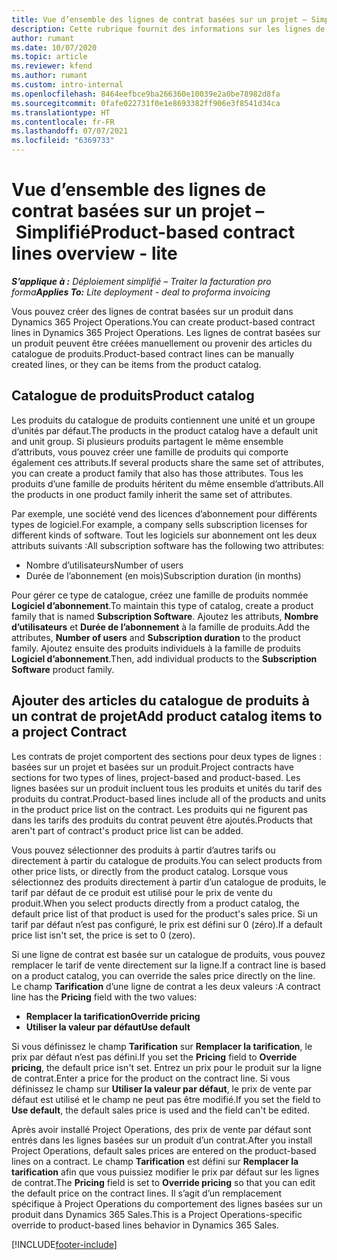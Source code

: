 ```yaml
---
title: Vue d’ensemble des lignes de contrat basées sur un projet – Simplifié
description: Cette rubrique fournit des informations sur les lignes de contrat basées sur un produit.
author: rumant
ms.date: 10/07/2020
ms.topic: article
ms.reviewer: kfend
ms.author: rumant
ms.custom: intro-internal
ms.openlocfilehash: 8464eefbce9ba266360e10039e2a0be78982d8fa
ms.sourcegitcommit: 0fafe022731f0e1e8693382ff906e3f8541d34ca
ms.translationtype: HT
ms.contentlocale: fr-FR
ms.lasthandoff: 07/07/2021
ms.locfileid: "6369733"
---
```

# <a name="product-based-contract-lines-overview---lite"></a><span data-ttu-id="3b308-103">Vue d’ensemble des lignes de contrat basées sur un projet – Simplifié</span><span class="sxs-lookup"><span data-stu-id="3b308-103">Product-based contract lines overview - lite</span></span>

<span data-ttu-id="3b308-104">_**S’applique à :** Déploiement simplifié – Traiter la facturation pro forma_</span><span class="sxs-lookup"><span data-stu-id="3b308-104">_**Applies To:** Lite deployment - deal to proforma invoicing_</span></span>

<span data-ttu-id="3b308-105">Vous pouvez créer des lignes de contrat basées sur un produit dans Dynamics 365 Project Operations.</span><span class="sxs-lookup"><span data-stu-id="3b308-105">You can create product-based contract lines in Dynamics 365 Project Operations.</span></span> <span data-ttu-id="3b308-106">Les lignes de contrat basées sur un produit peuvent être créées manuellement ou provenir des articles du catalogue de produits.</span><span class="sxs-lookup"><span data-stu-id="3b308-106">Product-based contract lines can be manually created lines, or they can be items from the product catalog.</span></span>

## <a name="product-catalog"></a><span data-ttu-id="3b308-107">Catalogue de produits</span><span class="sxs-lookup"><span data-stu-id="3b308-107">Product catalog</span></span>

<span data-ttu-id="3b308-108">Les produits du catalogue de produits contiennent une unité et un groupe d’unités par défaut.</span><span class="sxs-lookup"><span data-stu-id="3b308-108">The products in the product catalog have a default unit and unit group.</span></span> <span data-ttu-id="3b308-109">Si plusieurs produits partagent le même ensemble d’attributs, vous pouvez créer une famille de produits qui comporte également ces attributs.</span><span class="sxs-lookup"><span data-stu-id="3b308-109">If several products share the same set of attributes, you can create a product family that also has those attributes.</span></span> <span data-ttu-id="3b308-110">Tous les produits d’une famille de produits héritent du même ensemble d’attributs.</span><span class="sxs-lookup"><span data-stu-id="3b308-110">All the products in one product family inherit the same set of attributes.</span></span>

<span data-ttu-id="3b308-111">Par exemple, une société vend des licences d’abonnement pour différents types de logiciel.</span><span class="sxs-lookup"><span data-stu-id="3b308-111">For example, a company sells subscription licenses for different kinds of software.</span></span> <span data-ttu-id="3b308-112">Tout les logiciels sur abonnement ont les deux attributs suivants :</span><span class="sxs-lookup"><span data-stu-id="3b308-112">All subscription software has the following two attributes:</span></span>

- <span data-ttu-id="3b308-113">Nombre d’utilisateurs</span><span class="sxs-lookup"><span data-stu-id="3b308-113">Number of users</span></span>
- <span data-ttu-id="3b308-114">Durée de l’abonnement (en mois)</span><span class="sxs-lookup"><span data-stu-id="3b308-114">Subscription duration (in months)</span></span>

<span data-ttu-id="3b308-115">Pour gérer ce type de catalogue, créez une famille de produits nommée **Logiciel d’abonnement**.</span><span class="sxs-lookup"><span data-stu-id="3b308-115">To maintain this type of catalog, create a product family that is named **Subscription Software**.</span></span> <span data-ttu-id="3b308-116">Ajoutez les attributs, **Nombre d’utilisateurs** et **Durée de l’abonnement** à la famille de produits.</span><span class="sxs-lookup"><span data-stu-id="3b308-116">Add the attributes, **Number of users** and **Subscription duration** to the product family.</span></span> <span data-ttu-id="3b308-117">Ajoutez ensuite des produits individuels à la famille de produits **Logiciel d’abonnement**.</span><span class="sxs-lookup"><span data-stu-id="3b308-117">Then, add individual products to the **Subscription Software** product family.</span></span>

## <a name="add-product-catalog-items-to-a-project-contract"></a><span data-ttu-id="3b308-118">Ajouter des articles du catalogue de produits à un contrat de projet</span><span class="sxs-lookup"><span data-stu-id="3b308-118">Add product catalog items to a project Contract</span></span>

<span data-ttu-id="3b308-119">Les contrats de projet comportent des sections pour deux types de lignes : basées sur un projet et basées sur un produit.</span><span class="sxs-lookup"><span data-stu-id="3b308-119">Project contracts have sections for two types of lines, project-based and product-based.</span></span> <span data-ttu-id="3b308-120">Les lignes basées sur un produit incluent tous les produits et unités du tarif des produits du contrat.</span><span class="sxs-lookup"><span data-stu-id="3b308-120">Product-based lines include all of the products and units in the product price list on the contract.</span></span> <span data-ttu-id="3b308-121">Les produits qui ne figurent pas dans les tarifs des produits du contrat peuvent être ajoutés.</span><span class="sxs-lookup"><span data-stu-id="3b308-121">Products that aren't part of contract's product price list can be added.</span></span>

<span data-ttu-id="3b308-122">Vous pouvez sélectionner des produits à partir d’autres tarifs ou directement à partir du catalogue de produits.</span><span class="sxs-lookup"><span data-stu-id="3b308-122">You can select products from other price lists, or directly from the product catalog.</span></span> <span data-ttu-id="3b308-123">Lorsque vous sélectionnez des produits directement à partir d’un catalogue de produits, le tarif par défaut de ce produit est utilisé pour le prix de vente du produit.</span><span class="sxs-lookup"><span data-stu-id="3b308-123">When you select products directly from a product catalog, the default price list of that product is used for the product's sales price.</span></span> <span data-ttu-id="3b308-124">Si un tarif par défaut n’est pas configuré, le prix est défini sur 0 (zéro).</span><span class="sxs-lookup"><span data-stu-id="3b308-124">If a default price list isn't set, the price is set to 0 (zero).</span></span>

<span data-ttu-id="3b308-125">Si une ligne de contrat est basée sur un catalogue de produits, vous pouvez remplacer le tarif de vente directement sur la ligne.</span><span class="sxs-lookup"><span data-stu-id="3b308-125">If a contract line is based on a product catalog, you can override the sales price directly on the line.</span></span> <span data-ttu-id="3b308-126">Le champ **Tarification** d’une ligne de contrat a les deux valeurs :</span><span class="sxs-lookup"><span data-stu-id="3b308-126">A contract line has the **Pricing** field with the two values:</span></span>

- <span data-ttu-id="3b308-127">**Remplacer la tarification**</span><span class="sxs-lookup"><span data-stu-id="3b308-127">**Override pricing**</span></span>
- <span data-ttu-id="3b308-128">**Utiliser la valeur par défaut**</span><span class="sxs-lookup"><span data-stu-id="3b308-128">**Use default**</span></span>

<span data-ttu-id="3b308-129">Si vous définissez le champ **Tarification** sur **Remplacer la tarification**, le prix par défaut n’est pas défini.</span><span class="sxs-lookup"><span data-stu-id="3b308-129">If you set the **Pricing** field to **Override pricing**, the default price isn't set.</span></span> <span data-ttu-id="3b308-130">Entrez un prix pour le produit sur la ligne de contrat.</span><span class="sxs-lookup"><span data-stu-id="3b308-130">Enter a price for the product on the contract line.</span></span> <span data-ttu-id="3b308-131">Si vous définissez le champ sur **Utiliser la valeur par défaut**, le prix de vente par défaut est utilisé et le champ ne peut pas être modifié.</span><span class="sxs-lookup"><span data-stu-id="3b308-131">If you set the field to **Use default**, the default sales price is used and the field can't be edited.</span></span>

<span data-ttu-id="3b308-132">Après avoir installé Project Operations, des prix de vente par défaut sont entrés dans les lignes basées sur un produit d’un contrat.</span><span class="sxs-lookup"><span data-stu-id="3b308-132">After you install Project Operations, default sales prices are entered on the product-based lines on a contract.</span></span> <span data-ttu-id="3b308-133">Le champ **Tarification** est défini sur **Remplacer la tarification** afin que vous puissiez modifier le prix par défaut sur les lignes de contrat.</span><span class="sxs-lookup"><span data-stu-id="3b308-133">The **Pricing** field is set to **Override pricing** so that you can edit the default price on the contract lines.</span></span> <span data-ttu-id="3b308-134">Il s’agit d’un remplacement spécifique à Project Operations du comportement des lignes basées sur un produit dans Dynamics 365 Sales.</span><span class="sxs-lookup"><span data-stu-id="3b308-134">This is a Project Operations-specific override to product-based lines behavior in Dynamics 365 Sales.</span></span>


[!INCLUDE[footer-include](../../includes/footer-banner.md)]